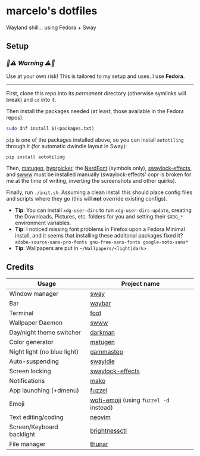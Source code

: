 # marcelo's dotfiles

Wayland shill... using Fedora + Sway

## Setup

### _🚧⚠️ Warning ⚠️🚧_

Use at your own risk! This is tailored to my setup and uses. I use **Fedora**.

---

First, clone this repo into its _permanent_ directory (otherwise symlinks will
break) and `cd` into it.

Then install the packages needed (at least, those available in the Fedora
repos):

```bash
sudo dnf install $(<packages.txt)
```

`pip` is one of the packages installed above, so you can install `autotiling`
through it (for automatic dwindle layout in Sway):

```bash
pip install autotiling
```

Then, [matugen], [hyprpicker], the [NerdFont] (symbols only),
[swaylock-effects], and [swww] must be installed manually (swaylock-effects'
copr is broken for me at the time of writing, inverting the screenshots and
other quirks).

Finally, run `./init.sh`. Assuming a clean install this should place config
files and scripts where they go (this will **not** override existing configs).

- **Tip**: You can install `xdg-user-dirs` to run `xdg-user-dirs-update`,
  creating the Downloads, Pictures, etc. folders for you and setting their
  `$XDG_*` environment variables.
- **Tip**: I noticed missing font problems in Firefox upon a Fedora Minimal
  install, and it seems that installing these additonal packages fixed it?
  `adobe-source-sans-pro-fonts gnu-free-sans-fonts google-noto-sans*`
- **Tip**: Wallpapers are put in `~/Wallpapers/<light|dark>`

## Credits

| Usage                       | Project name                             |
| --------------------------- | ---------------------------------------- |
| Window manager              | [sway]                                   |
| Bar                         | [waybar]                                 |
| Terminal                    | [foot]                                   |
| Wallpaper Daemon            | [swww]                                   |
| Day/night theme switcher    | [darkman]                                |
| Color generator             | [matugen]                                |
| Night light (no blue light) | [gammastep]                              |
| Auto-suspending             | [swayidle]                               |
| Screen locking              | [swaylock-effects]                       |
| Notifications               | [mako]                                   |
| App launching (+dmenu)      | [fuzzel]                                 |
| Emoji                       | [wofi-emoji] (using `fuzzel -d` instead) |
| Text editing/coding         | [neovim]                                 |
| Screen/Keyboard backlight   | [brightnessctl]                          |
| File manager                | [thunar]                                 |

[hyprpicker]: https://github.com/hyprwm/hyprpicker
[NerdFont]: https://www.nerdfonts.com/font-downloads
[sway]: https://swaywm.org/
[waybar]: https://github.com/Alexays/Waybar
[foot]: https://codeberg.org/dnkl/foot
[swww]: https://github.com/Horus645/swww
[darkman]: https://gitlab.com/whynothugo/darkman
[matugen]: https://github.com/inioX/matugen
[gammastep]: https://gitlab.com/chinstrap/gammastep
[swayidle]: https://github.com/swaywm/swayidle
[swaylock-effects]: https://github.com/mortie/swaylock-effects
[mako]: https://github.com/emersion/mako
[fuzzel]: https://codeberg.org/dnkl/fuzzel
[wofi-emoji]: https://github.com/Zeioth/wofi-emoji
[neovim]: https://neovim.io/
[brightnessctl]: https://github.com/Hummer12007/brightnessctl
[thunar]: https://gitlab.xfce.org/xfce/thunar
